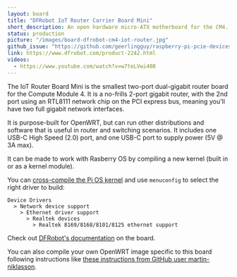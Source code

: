 ```yaml
---
layout: board
title: "DFRobot IoT Router Carrier Board Mini"
short_description: An open hardware micro-ATX motherboard for the CM4.
status: production
picture: "/images/board-dfrobot-cm4-iot-router.jpg"
github_issue: "https://github.com/geerlingguy/raspberry-pi-pcie-devices/issues/114"
link: https://www.dfrobot.com/product-2242.html
videos:
  - https://www.youtube.com/watch?v=w7teLVwi408
---
```

The IoT Router Board Mini is the smallest two-port dual-gigabit router board for the Compute Module 4. It is a no-frills 2-port gigabit router, with the 2nd port using an RTL8111 network chip on the PCI express bus, meaning you'll have two full gigabit network interfaces.

It is purpose-built for OpenWRT, but can run other distributions and software that is useful in router and switching scenarios. It includes one USB-C High Speed (2.0) port, and one USB-C port to supply power (5V @ 3A max).

It can be made to work with Rasberry OS by compiling a new kernel (built in or as a kernel module).

You can  [cross-compile the Pi OS kernel](https://github.com/geerlingguy/raspberry-pi-pcie-devices/tree/master/extras/cross-compile) and use `menuconfig` to select the right driver to build:

```
Device Drivers
  > Network device support
    > Ethernet driver support
      > Realtek devices
        > Realtek 8169/8168/8101/8125 ethernet support
```

Check out [DFRobot's documentation](https://wiki.dfrobot.com/Compute_Module_4_IoT_Router_Board_Mini_SKU_DFR0767) on the board.

You can also compile your own OpenWRT image specific to this board following instructions like [these instructions from GitHub user martin-niklasson](https://gist.github.com/martin-niklasson/6912a7e5ba49b92801d54766f1d7277a).
